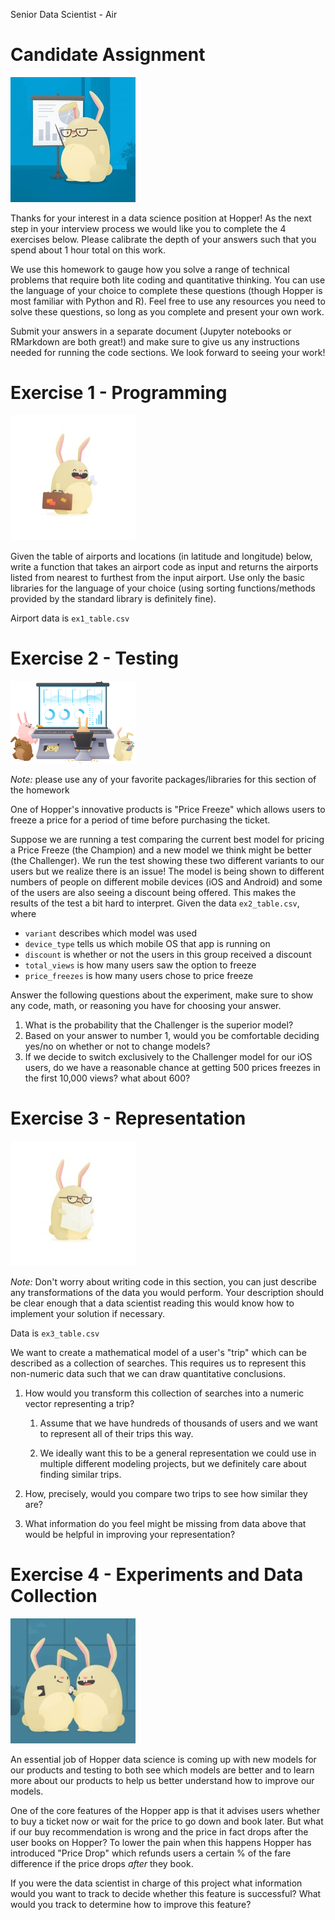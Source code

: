 Senior Data Scientist - Air

# Candidate Assignment 

![](image1.jpg)

Thanks for your interest in a data science position at Hopper! As the
next step in your interview process we would like you to complete the
4 exercises below. Please calibrate the depth of your answers such
that you spend about 1 hour total on this work.

We use this homework to gauge how you solve a range of technical
problems that require both lite coding and quantitative thinking. You
can use the language of your choice to complete these questions
(though Hopper is most familiar with Python and R). Feel free to use
any resources you need to solve these questions, so long as you
complete and present your own work.

Submit your answers in a separate document (Jupyter notebooks or
RMarkdown are both great!) and make sure to give us any instructions
needed for running the code sections. We look forward to seeing your
work!

# Exercise 1 - Programming 

![](image2.jpg)

Given the table of airports and
locations (in latitude and
longitude) below, write a function that takes an airport code as input
and returns the airports listed from nearest to furthest from the
input airport. Use only the basic libraries for the language of your
choice (using sorting functions/methods provided by the standard
library is definitely fine).

Airport data is `ex1_table.csv`

# Exercise 2 - Testing 

![](image3.png)

*Note:* please use any of your favorite packages/libraries for this
section of the homework

One of Hopper's innovative products is "Price Freeze" which allows
users to freeze a price for a period of time before purchasing the
ticket.

Suppose we are running a test comparing the current best model for
pricing a Price Freeze (the Champion) and a new model we think might
be better (the Challenger). We run the test showing these two
different variants to our users but we realize there is an issue! The
model is being shown to different numbers of people on different
mobile devices (iOS and Android) and some of the users are also seeing
a discount being offered. This makes the results of the test a bit
hard to interpret. Given the data `ex2_table.csv`, where

-   `variant` describes which model was used
-   `device_type` tells us which mobile OS that app is running on
-   `discount` is whether or not the users in this group received a
    discount
-   `total_views` is how many users saw the option to freeze
-   `price_freezes` is how many users chose to price freeze

Answer the following questions about the experiment, make sure to show
any code, math, or reasoning you have for choosing your answer.

1.  What is the probability that the Challenger is the superior model?
2.  Based on your answer to number 1, would you be comfortable deciding
    yes/no on whether or not to change models?
3.  If we decide to switch exclusively to the Challenger model for our
    iOS users, do we have a reasonable chance at getting 500 prices
    freezes in the first 10,000 views? what about 600?

# Exercise 3 - Representation 

![](image4.jpg)

*Note:* Don't worry about writing code in this section, you can just
describe any transformations of the data you would perform. Your
description should be clear enough that a data scientist reading this
would know how to implement your solution if necessary.

Data is `ex3_table.csv`

We want to create a mathematical model of a user's "trip" which can be
described as a collection of searches. This requires us to represent
this non-numeric data such that we can draw quantitative conclusions.

1.  How would you transform this collection of searches into a numeric
    vector representing a trip?

    1.   Assume that we have hundreds of thousands of users and we want to
        represent all of their trips this way.
    
    2.   We ideally want this to be a general representation we could use in
        multiple different modeling projects, but we definitely care about
        finding similar trips.

2.  How, precisely, would you compare two trips to see how similar they
    are?

3.  What information do you feel might be missing from data above that
    would be helpful in improving your representation?

# Exercise 4 - Experiments and Data Collection 

![](image6.jpg)

An essential job of Hopper data science is coming up with new models
for our products and testing to both see which models are better and
to learn more about our products to help us better understand how to
improve our models.

One of the core features of the Hopper app is that it advises users
whether to buy a ticket now or wait for the price to go down and book
later. But what if our buy recommendation is wrong and the price in
fact drops after the user books on Hopper? To lower the pain when this
happens Hopper has introduced "Price Drop" which refunds users a
certain % of the fare difference if the price drops *after* they book.

If you were the data scientist in charge of this project what
information would you want to track to decide whether this feature is
successful? What would you track to determine how to improve this
feature?
